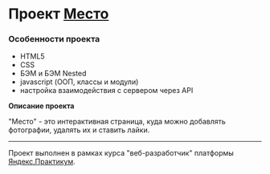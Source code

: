 # Проект [Место](https://sirobg.github.io/mesto)

### Особенности проекта
* HTML5
* CSS
* БЭМ и БЭМ Nested
* javascript (ООП, классы и модули)
* настройка взаимодействия с сервером через API

**Описание проекта**

"Место" - это интерактивная страница, куда можно добавлять фотографии, удалять их и ставить лайки.

---

Проект выполнен в рамках курса "веб-разработчик" платформы [Яндекс.Практикум](https://praktikum.yandex.ru "Яндекс.Практикум").
